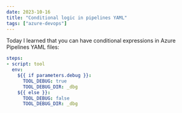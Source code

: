```yaml
---
date: 2023-10-16
title: "Conditional logic in pipelines YAML"
tags: ["azure-devops"]
---
```



Today I learned that you can have conditional expressions in Azure Pipelines YAML files:

```yaml
steps:
- script: tool
  env:
    ${{ if parameters.debug }}:
      TOOL_DEBUG: true
      TOOL_DEBUG_DIR: _dbg
    ${{ else }}:
      TOOL_DEBUG: false
      TOOL_DEBUG_DIR: _dbg
```
